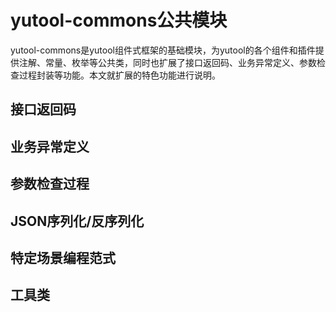# yutool-commons公共模块

yutool-commons是yutool组件式框架的基础模块，为yutool的各个组件和插件提供注解、常量、枚举等公共类，同时也扩展了接口返回码、业务异常定义、参数检查过程封装等功能。本文就扩展的特色功能进行说明。

## 接口返回码

## 业务异常定义

## 参数检查过程

## JSON序列化/反序列化

## 特定场景编程范式

## 工具类